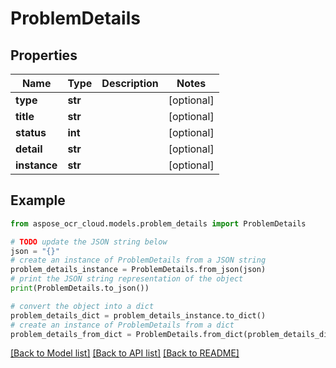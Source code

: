 # ProblemDetails


## Properties

Name | Type | Description | Notes
------------ | ------------- | ------------- | -------------
**type** | **str** |  | [optional] 
**title** | **str** |  | [optional] 
**status** | **int** |  | [optional] 
**detail** | **str** |  | [optional] 
**instance** | **str** |  | [optional] 

## Example

```python
from aspose_ocr_cloud.models.problem_details import ProblemDetails

# TODO update the JSON string below
json = "{}"
# create an instance of ProblemDetails from a JSON string
problem_details_instance = ProblemDetails.from_json(json)
# print the JSON string representation of the object
print(ProblemDetails.to_json())

# convert the object into a dict
problem_details_dict = problem_details_instance.to_dict()
# create an instance of ProblemDetails from a dict
problem_details_from_dict = ProblemDetails.from_dict(problem_details_dict)
```
[[Back to Model list]](../README.md#documentation-for-models) [[Back to API list]](../README.md#documentation-for-api-endpoints) [[Back to README]](../README.md)


